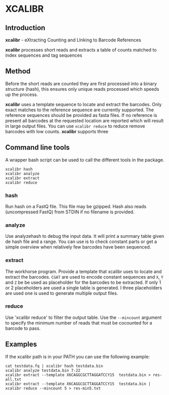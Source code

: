 # XCALIBR

## Introduction

**xcalibr** - eXtracting Counting and LInking to Barcode References

**xcalibr** processes short reads and extracts a table of counts matched to index
sequences and tag sequences


## Method

Before the short reads are counted they are first processed into a binary
structure (hash), this ensures only unique reads processed which speeds up the
process.

**xcalibr** uses a template sequence to locate and extract the barcodes. Only exact matches to the reference sequence are currently supported. The reference sequences should be provided as fasta files. If no reference is present all barcodes at the requested location are reported which will result in large output files. You can use `xcalibr reduce` to reduce remove barcodes with low counts.
**xcalibr** supports three 

## Command line tools

A wrapper bash script can be used to call the different tools in the package.
```
xcalibr hash
xcalibr analyze
xcalibr extract
xcalibr reduce
```

### hash
Run hash on a FastQ file. This file may be gzipped. Hash also reads (uncompressed FastQ) from STDIN if
no filename is provided.

### analyze
Use analyzehash to debug the input data. It will print a summary table given de
hash file and a range. You can use is to check constant parts or get a simple
overview when relatively few barcodes have been sequenced.

### extract
The workhorse program. Provide a template that xcalibr uses to locate and
extract the barcodes. `CGAT` are used to encode constant sequences and `X`, `Y`
and `Z` be be used as placeholder for the barcodes to be extracted. If only 1
or 2 placeholders are used a single table is generated. I three placeholders
are used one is used to generate multiple output files.

### reduce
Use 'xcalibr reduce' to filter the output table. Use the `--mincount` argument to specify the minimum number of reads that must be cocounted for a barcode to pass.

## Examples

If the xcalibr path is in your PATH you can use the following example:

```
cat testdata.fq | xcalibr hash testdata.bin
xcalibr analyze testdata.bin 7-22
xcalibr extract --template X6CAGGCGCTTAGGATCCY15  testdata.bin > res-all.txt
xcalibr extract --template X6CAGGCGCTTAGGATCCY15  testdata.bin | xcalibr reduce --mincount 5 > res-min5.txt
```
